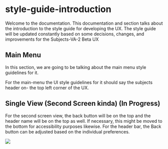 # style-guide-introduction

Welcome to the documentation. This documentation and section talks about
the introduction to the style guide for developing the UX. The style guide
will be updated constantly based on some decisions, changes, and improvements
for the Subjects-VA-2 Beta UX



## Main Menu

In this section, we are going to be talking about the main menu style guidelines
for it.


For the main-menu the UI style guidelines for it should say the subjects header on-
the top left corner of the UX. 



## Single View (Second Screen kinda) (In Progress) 

For the second screen view, the back button will be on the top and the header name will
be on the top as well. If necessary, this might be moved to the bottom for accessibility purposes
likewise. For the header bar, the Back button can be adjusted based on the individual preferences. 


<img src="../Screenshot 2025-01-06 at 9.40.57 AM.png">